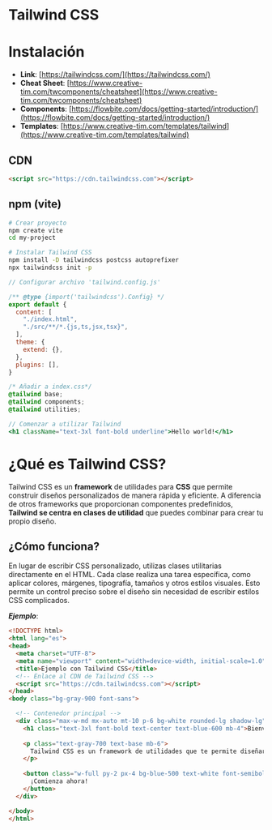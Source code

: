 # Tailwind CSS

# Instalación

- **Link**: [https://tailwindcss.com/](https://tailwindcss.com/)
- **Cheat Sheet**: [https://www.creative-tim.com/twcomponents/cheatsheet](https://www.creative-tim.com/twcomponents/cheatsheet)
- **Components**: [https://flowbite.com/docs/getting-started/introduction/](https://flowbite.com/docs/getting-started/introduction/)
- **Templates**: [https://www.creative-tim.com/templates/tailwind](https://www.creative-tim.com/templates/tailwind)

## CDN

```html
<script src="https://cdn.tailwindcss.com"></script>
```

## npm (vite)

```bash
# Crear proyecto
npm create vite
cd my-project

# Instalar Tailwind CSS
npm install -D tailwindcss postcss autoprefixer
npx tailwindcss init -p
```

```jsx
// Configurar archivo 'tailwind.config.js'

/** @type {import('tailwindcss').Config} */
export default {
  content: [
    "./index.html",
    "./src/**/*.{js,ts,jsx,tsx}",
  ],
  theme: {
    extend: {},
  },
  plugins: [],
}
```

```css
/* Añadir a index.css*/
@tailwind base;
@tailwind components;
@tailwind utilities;
```

```jsx
// Comenzar a utilizar Tailwind
<h1 className="text-3xl font-bold underline">Hello world!</h1>
```

# ¿Qué es Tailwind CSS?

Tailwind CSS es un **framework** de utilidades para **CSS** que permite construir diseños personalizados de manera rápida y eficiente. A diferencia de otros frameworks que proporcionan componentes predefinidos, **Tailwind se centra en clases de utilidad** que puedes combinar para crear tu propio diseño.

## ¿Cómo funciona?

En lugar de escribir CSS personalizado, utilizas clases utilitarias directamente en el HTML. Cada clase realiza una tarea específica, como aplicar colores, márgenes, tipografía, tamaños y otros estilos visuales. Esto permite un control preciso sobre el diseño sin necesidad de escribir estilos CSS complicados.

***Ejemplo***: 

```html
<!DOCTYPE html>
<html lang="es">
<head>
  <meta charset="UTF-8">
  <meta name="viewport" content="width=device-width, initial-scale=1.0">
  <title>Ejemplo con Tailwind CSS</title>
  <!-- Enlace al CDN de Tailwind CSS -->
  <script src="https://cdn.tailwindcss.com"></script>
</head>
<body class="bg-gray-900 font-sans">

  <!-- Contenedor principal -->
  <div class="max-w-md mx-auto mt-10 p-6 bg-white rounded-lg shadow-lg">
    <h1 class="text-3xl font-bold text-center text-blue-600 mb-4">Bienvenido a Tailwind CSS</h1>
    
    <p class="text-gray-700 text-base mb-6">
      Tailwind CSS es un framework de utilidades que te permite diseñar de manera rápida y flexible.
    </p>
    
    <button class="w-full py-2 px-4 bg-blue-500 text-white font-semibold rounded hover:bg-blue-600 focus:outline-none focus:ring-2 focus:ring-blue-500">
      ¡Comienza ahora!
    </button>
  </div>

</body>
</html>
```